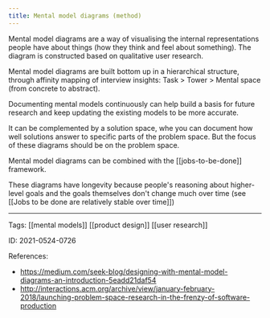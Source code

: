 ```yaml
---
title: Mental model diagrams (method)
---
```


Mental model diagrams are a way of visualising the internal representations people have about things (how they think and feel about something). The diagram is constructed based on qualitative user research.

Mental model diagrams are built bottom up in a hierarchical structure, through affinity mapping of interview insights:
Task > Tower > Mental space (from concrete to abstract).

Documenting mental models continuously can help build a basis for future research and keep updating the existing models to be more accurate.

It can be complemented by a solution space, whe you can document how well solutions answer to specific parts of the problem space. But the focus of these diagrams should be on the problem space.

Mental model diagrams can be combined with the [[jobs-to-be-done]] framework.

These diagrams have longevity because people's reasoning about higher-level goals and the goals themselves don't change much over time (see [[Jobs to be done are relatively stable over time]])

---

Tags: [[mental models]] [[product design]] [[user research]]

ID: 2021-0524-0726

References:
- https://medium.com/seek-blog/designing-with-mental-model-diagrams-an-introduction-5eadd21daf54
- http://interactions.acm.org/archive/view/january-february-2018/launching-problem-space-research-in-the-frenzy-of-software-production
